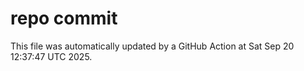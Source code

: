 # repo commit

This file was automatically updated by a GitHub Action at Sat Sep 20 12:37:47 UTC 2025.
